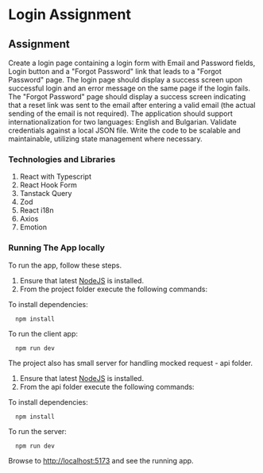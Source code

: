 # Login Assignment

## Assignment

Create a login page containing a login form with Email and Password fields, Login button and a "Forgot Password" link that leads to a "Forgot Password" page. The login page should display a success screen upon successful login and an error message on the same page if the login fails. The "Forgot Password" page should display a success screen indicating that a reset link was sent to the email after entering a valid email (the actual sending of the email is not required). The application should support internationalization for two languages: English and Bulgarian. Validate credentials against a local JSON file. Write the code to be scalable and maintainable, utilizing state management where necessary.

### Technologies and Libraries

1. React with Typescript
2. React Hook Form
3. Tanstack Query
4. Zod
5. React i18n
6. Axios
7. Emotion

### Running The App locally

To run the app, follow these steps.

1. Ensure that latest [NodeJS](http://nodejs.org/) is installed.
2. From the project folder execute the following commands:

To install dependencies:

```shell
  npm install
```

To run the client app:

```shell
  npm run dev
```

The project also has small server for handling mocked request - api folder.

1. Ensure that latest [NodeJS](http://nodejs.org/) is installed.
2. From the api folder execute the following commands:

To install dependencies:

```shell
  npm install
```

To run the server:

```shell
  npm run dev
```

Browse to [http://localhost:5173](http://localhost:5173) and see the running app.
